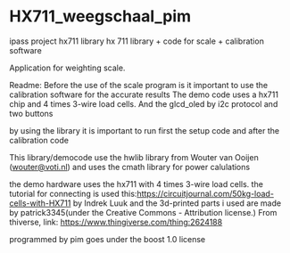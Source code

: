 # HX711_weegschaal_pim
ipass project hx711 library 
hx 711 library + code for scale + calibration software

Application for weighting scale. 

Readme: 
Before the use of the scale program is it important to use the calibration software for the accurate results
The demo code uses a hx711 chip and 4 times 3-wire load cells. And the glcd_oled by i2c protocol and two buttons

by using the library it is important to run first the setup code and after the calibration code

This library/democode use the hwlib library from Wouter van Ooijen (wouter@voti.nl) and uses the cmath library for power calulations

the demo hardware uses the hx711 with 4 times 3-wire load cells. the tutorial for connecting is used this:https://circuitjournal.com/50kg-load-cells-with-HX711 by Indrek Luuk
and the 3d-printed parts i used are made by patrick3345(under the Creative Commons - Attribution license.) From thiverse, link: https://www.thingiverse.com/thing:2624188



 programmed by pim goes under the boost 1.0 license